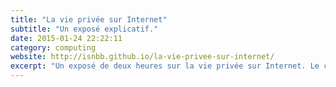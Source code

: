 ```yaml
---
title: "La vie privée sur Internet"
subtitle: "Un exposé explicatif."
date: 2015-01-24 22:22:11
category: computing
website: http://isnbb.github.io/la-vie-privee-sur-internet/
excerpt: "Un exposé de deux heures sur la vie privée sur Internet. Le code source est disponible sur Github."
---
```

